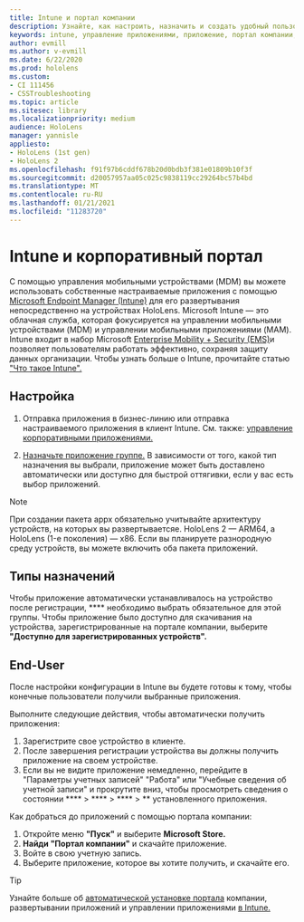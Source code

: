 ```yaml
---
title: Intune и портал компании
description: Узнайте, как настроить, назначить и создать удобный пользовательский интерфейс с помощью Intune, управления мобильными устройствами и портала компании.
keywords: intune, управление приложениями, приложение, портал компании, портал, hololens
author: evmill
ms.author: v-evmill
ms.date: 6/22/2020
ms.prod: hololens
ms.custom:
- CI 111456
- CSSTroubleshooting
ms.topic: article
ms.sitesec: library
ms.localizationpriority: medium
audience: HoloLens
manager: yannisle
appliesto:
- HoloLens (1st gen)
- HoloLens 2
ms.openlocfilehash: f91f97b6cddf678b20d0bdb3f381e01809b10f3f
ms.sourcegitcommit: d20057957aa05c025c9838119cc29264bc57b4bd
ms.translationtype: MT
ms.contentlocale: ru-RU
ms.lasthandoff: 01/21/2021
ms.locfileid: "11283720"
---
```

# Intune и корпоративный портал

С помощью управления мобильными устройствами (MDM) вы можете использовать собственные настраиваемые приложения с помощью [Microsoft Endpoint Manager (Intune)](https://docs.microsoft.com/intune/windows-holographic-for-business) для его развертывания непосредственно на устройствах HoloLens. Microsoft Intune — это облачная служба, которая фокусируется на управлении мобильными устройствами (MDM) и управлении мобильными приложениями (MAM). Intune входит в набор Microsoft [Enterprise Mobility + Security (EMS)](https://www.microsoft.com/microsoft-365/enterprise-mobility-security)и позволяет пользователям работать эффективно, сохраняя защиту данных организации. Чтобы узнать больше о Intune, прочитайте статью ["Что такое Intune".](https://docs.microsoft.com/mem/intune/fundamentals/what-is-intune)

## Настройка

1. Отправка приложения в бизнес-линию или отправка настраиваемого приложения в клиент Intune. См. также: [управление корпоративными приложениями.](https://docs.microsoft.com/windows/client-management/mdm/enterprise-app-management)

2. [Назначьте приложение группе.](https://docs.microsoft.com/mem/intune/apps/apps-deploy) В зависимости от того, какой тип назначения вы выбрали, приложение может быть доставлено автоматически или доступно для быстрой оттягивки, если у вас есть выбор приложений.

> [!NOTE]
> При создании пакета appx обязательно учитывайте архитектуру устройств, на которых вы развертываетсяе. HoloLens 2 — ARM64, а HoloLens (1-е поколения) — x86. Если вы планируете разнородную среду устройств, вы можете включить оба пакета приложений.

## Типы назначений

Чтобы приложение автоматически устанавливалось на устройство после регистрации, **** необходимо выбрать обязательное для этой группы.
Чтобы приложение было доступно для скачивания на устройства, зарегистрированные на портале компании, выберите **"Доступно для зарегистрированных устройств".**

## End-User

После настройки конфигурации в Intune вы будете готовы к тому, чтобы конечные пользователи получили выбранные приложения.

Выполните следующие действия, чтобы автоматически получить приложения:

1. Зарегистрите свое устройство в клиенте.
2. После завершения регистрации устройства вы должны получить приложение на своем устройстве.
3. Если вы не видите приложение немедленно, перейдите в "Параметры учетных записей" "Работа" или "Учебные сведения об учетной записи" и прокрутите вниз, чтобы просмотреть сведения о состоянии ****  >  ****  >  ****  >  ** установленного приложения.

Как добраться до приложений с помощью портала компании:

1. Откройте меню **"Пуск"** и выберите **Microsoft Store.**
2. **Найди "Портал компании"** и скачайте приложение.
3. Войте в свою учетную запись.
4. Выберите приложение, которое вы хотите получить, и скачайте его.

> [!Tip]
> Узнайте больше об [автоматической установке портала](https://docs.microsoft.com/mem/intune/apps/company-portal-app) компании, развертывании приложений и управлении приложениями [в Intune.](https://docs.microsoft.com/mem/intune/fundamentals/windows-holographic-for-business#deploy-and-manage-apps)
